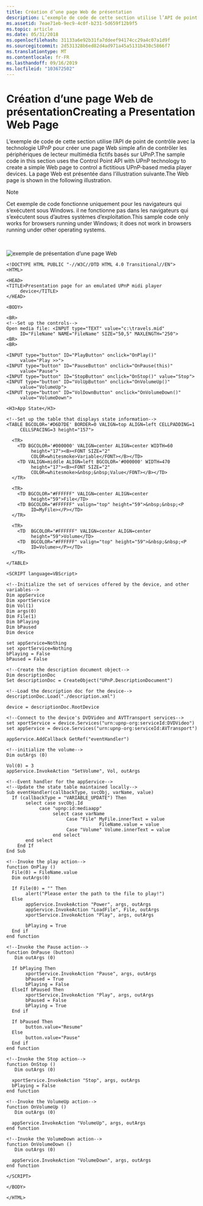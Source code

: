 ```yaml
---
title: Création d’une page Web de présentation
description: L’exemple de code de cette section utilise l’API de point de contrôle avec la technologie UPnP pour créer une page Web simple afin de contrôler les périphériques de lecteur multimédia fictifs basés sur UPnP. La page Web est présentée dans l’illustration suivante.
ms.assetid: 7eae71eb-9ec9-4c0f-b231-5d659f12b9f5
ms.topic: article
ms.date: 05/31/2018
ms.openlocfilehash: 31133a6e92b31fa7ddeef94174cc29a4c07a1d9f
ms.sourcegitcommit: 2d531328b6ed82d4ad971a45a5131b430c5866f7
ms.translationtype: MT
ms.contentlocale: fr-FR
ms.lasthandoff: 09/16/2019
ms.locfileid: "103672502"
---
```

# <a name="creating-a-presentation-web-page"></a><span data-ttu-id="bc08d-104">Création d’une page Web de présentation</span><span class="sxs-lookup"><span data-stu-id="bc08d-104">Creating a Presentation Web Page</span></span>

<span data-ttu-id="bc08d-105">L’exemple de code de cette section utilise l’API de point de contrôle avec la technologie UPnP pour créer une page Web simple afin de contrôler les périphériques de lecteur multimédia fictifs basés sur UPnP.</span><span class="sxs-lookup"><span data-stu-id="bc08d-105">The sample code in this section uses the Control Point API with UPnP technology to create a simple Web page to control a fictitious UPnP-based media player devices.</span></span> <span data-ttu-id="bc08d-106">La page Web est présentée dans l’illustration suivante.</span><span class="sxs-lookup"><span data-stu-id="bc08d-106">The Web page is shown in the following illustration.</span></span>

> [!Note]  
> <span data-ttu-id="bc08d-107">Cet exemple de code fonctionne uniquement pour les navigateurs qui s’exécutent sous Windows. il ne fonctionne pas dans les navigateurs qui s’exécutent sous d’autres systèmes d’exploitation.</span><span class="sxs-lookup"><span data-stu-id="bc08d-107">This sample code only works for browsers running under Windows; it does not work in browsers running under other operating systems.</span></span>

 

![exemple de présentation d’une page Web](images/new-samp-media-player.png)

``` syntax
<!DOCTYPE HTML PUBLIC "-//W3C//DTD HTML 4.0 Transitional//EN">
<HTML>

<HEAD>
<TITLE>Presentation page for an emulated UPnP midi player 
     device</TITLE>
</HEAD>

<BODY>

<BR>
<!--Set up the controls-->
Open media file: <INPUT type="TEXT" value="c:\travels.mid" 
     ID="FileName" NAME="FileName" SIZE="50,5" MAXLENGTH="250">
<BR>
<BR>

<INPUT type="button" ID="PlayButton" onclick="OnPlay()" 
     value="Play >>">
<INPUT type="button" ID="PauseButton" onclick="OnPause(this)" 
     value="Pause">
<INPUT type="button" ID="StopButton" onclick="OnStop()" value="Stop">
<INPUT type="button" ID="VolUpButton" onclick="OnVolumeUp()" 
     value="VolumeUp">
<INPUT type="button" ID="VolDownButton" onclick="OnVolumeDown()" 
     value="VolumeDown">

<H3>App State</H3>

<!--Set up the table that displays state information-->
<TABLE BGCOLOR='#D6D7DE' BORDER=0 VALIGN=top ALIGN=left CELLPADDING=1 
     CELLSPACING=3 height="157">

  <TR>
    <TD BGCOLOR='#000000' VALIGN=center ALIGN=center WIDTH=60 
         height="17"><B><FONT SIZE="2" 
         COLOR=whitesmoke>Variable</FONT></B></TD>
    <TD VALIGN=middle ALIGN=left BGCOLOR='#000000' WIDTH=470 
         height="17"><B><FONT SIZE="2" 
         COLOR=whitesmoke>&nbsp;&nbsp;Value</FONT></B></TD>
  </TR>

  <TR>
    <TD BGCOLOR="#FFFFFF" VALIGN=center ALIGN=center 
         height="59">File</TD>
    <TD BGCOLOR="#FFFFFF" valign="top" height="59">&nbsp;&nbsp;<P 
         ID=MyFile></P></TD>
  </TR>

  <TR>
    <TD  BGCOLOR="#FFFFFF" VALIGN=center ALIGN=center 
         height="59">Volume</TD>
    <TD  BGCOLOR="#FFFFFF" valign="top" height="59">&nbsp;&nbsp;<P 
         ID=Volume></P></TD>
  </TR>

</TABLE>

<SCRIPT language=VBScript>

<!--Initialize the set of services offered by the device, and other variables-->
Dim appService
Dim xportService
Dim Vol(1)
Dim args(0)
Dim File(1)
Dim bPlaying
Dim bPaused
Dim device

set appService=Nothing
set xportService=Nothing
bPlaying = False
bPaused = False

<!--Create the description document object-->
Dim descriptionDoc
Set descriptionDoc = CreateObject("UPnP.DescriptionDocument")

<!--Load the description doc for the device-->
descriptionDoc.Load("./description.xml")

device = descriptionDoc.RootDevice

<!--Connect to the device's DVDVideo and AVTTransport services-->
set xportService = device.Services("urn:upnp-org:serviceId:DVDVideo")
set appService = device.Services("urn:upnp-org:serviceId:AVTransport")

appService.AddCallback GetRef("eventHandler")

<!--initialize the volume-->
Dim outArgs (0)

Vol(0) = 3
appService.InvokeAction "SetVolume", Vol, outArgs

<!--Event handler for the appService-->
<!--Update the state table maintained locally-->
Sub eventHandler(callbackType, svcObj, varName, value)
  If (callbackType = "VARIABLE_UPDATE") Then
       select case svcObj.Id
            case "upnp:id:mediaapp"
                 select case varName
                      Case "File" MyFile.innerText = value
                                  FileName.value = value
                      Case "Volume" Volume.innerText = value
                 end select
       end select
    End If
End Sub

<!--Invoke the play action-->
function OnPlay ()
  File(0) = FileName.value
  Dim outArgs(0)

  If File(0) = "" Then
       alert("Please enter the path to the file to play!")
  Else
       appService.InvokeAction "Power", args, outArgs
       appService.InvokeAction "LoadFile", File, outArgs
       xportService.InvokeAction "Play", args, outArgs

       bPlaying = True
  End if
end function

<!--Invoke the Pause action-->
function OnPause (button)
   Dim outArgs (0)

  If bPlaying Then
       xportService.InvokeAction "Pause", args, outArgs
       bPaused = True
       bPlaying = False
  ElseIf bPaused Then
       xportService.InvokeAction "Play", args, outArgs
       bPaused = False
       bPlaying = True
  End if

  If bPaused Then
       button.value="Resume"
  Else
       button.value="Pause"
  End if
end function

<!--Invoke the Stop action-->
function OnStop ()
   Dim outArgs (0)

  xportService.InvokeAction "Stop", args, outArgs
  bPlaying = False
end function

<!--Invoke the VolumeUp action-->
function OnVolumeUp ()
   Dim outArgs (0)

  appService.InvokeAction "VolumeUp", args, outArgs
end function

<!--Invoke the VolumeDown action-->
function OnVolumeDown ()
   Dim outArgs (0)

  appService.InvokeAction "VolumeDown", args, outArgs
end function

</SCRIPT>

</BODY>

</HTML>
```

 

 




